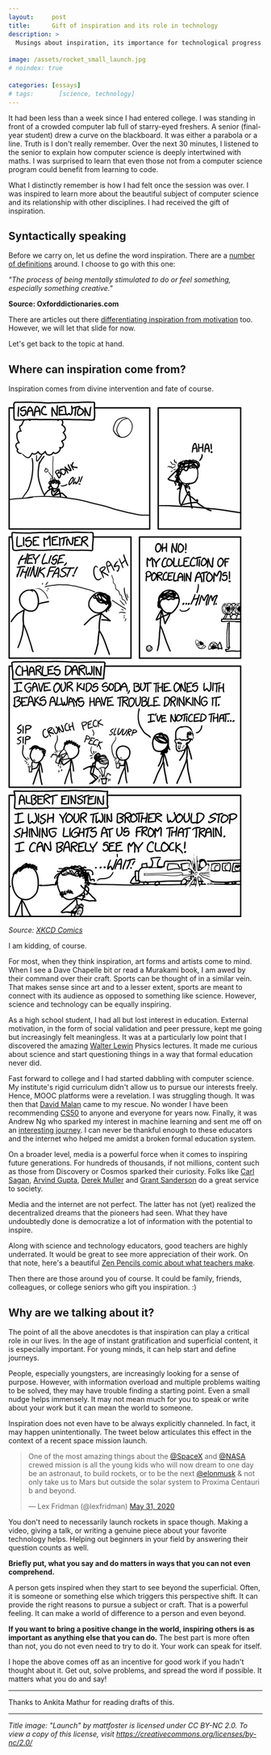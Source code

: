 ```yaml
---
layout:     post
title:      Gift of inspiration and its role in technology
description: >
  Musings about inspiration, its importance for technological progress and a call for action to inspire those around you.

image: /assets/rocket_small_launch.jpg
# noindex: true

categories: [essays]
# tags:       [science, technology]
---
```


It had been less than a week since I had entered college. I was standing in front of a crowded computer lab full of starry-eyed freshers. A senior (final-year student) drew a curve on the blackboard. It was either a parabola or a line. Truth is I don't really remember. Over the next 30 minutes, I listened to the senior to explain how computer science is deeply intertwined with maths. I was surprised to learn that even those not from a computer science program could benefit from learning to code.

What I distinctly remember is how I had felt once the session was over. I was inspired to learn more about the beautiful subject of computer science and its relationship with other disciplines. I had received the gift of inspiration.

## Syntactically speaking

Before we carry on, let us define the word inspiration. There are a [number of definitions](https://www.keepinspiring.me/what-is-the-meaning-of-inspiration/) around. I choose to go with this one:

*"The process of being mentally stimulated to do or feel something, especially something creative."*

**Source: Oxforddictionaries.com**

There are articles out there [differentiating inspiration from motivation](https://www.linkedin.com/pulse/20140512234002-23063390-motivation-inspiration/) too. However, we will let that slide for now.

Let's get back to the topic at hand.

## Where can inspiration come from?

Inspiration comes from divine intervention and fate of course.

![xkcd inspiration comic](/assets/xkcd_inspiration.png)

*Source: [XKCD Comics](https://xkcd.com/1584/)*

I am kidding, of course.

For most, when they think inspiration, art forms and artists come to mind. When I see a Dave Chapelle bit or read a Murakami book, I am awed by their command over their craft. Sports can be thought of in a similar vein. That makes sense since art and to a lesser extent, sports are meant to connect with its audience as opposed to something like science. However, science and technology can be equally inspiring.

As a high school student, I had all but lost interest in education. External motivation, in the form of social validation and peer pressure, kept me going but increasingly felt meaningless. It was at a particularly low point that I discovered the amazing [Walter Lewin](https://www.youtube.com/watch?v=sJG-rXBbmCc) Physics lectures. It made me curious about science and start questioning things in a way that formal education never did.

Fast forward to college and I had started dabbling with computer science. My institute's rigid curriculum didn't allow us to pursue our interests freely. Hence, MOOC platforms were a revelation. I was struggling though. It was then that [David Malan](https://cs.harvard.edu/malan/) came to my rescue. No wonder I have been recommending [CS50](https://cs50.harvard.edu/) to anyone and everyone for years now. Finally, it was Andrew Ng who sparked my interest in machine learning and sent me off on an [interesting journey](https://www.akashtandon.in/about/). I can never be thankful enough to these educators and the internet who helped me amidst a broken formal education system.

On a broader level, media is a powerful force when it comes to inspiring future generations. For hundreds of thousands, if not millions, content such as those from Discovery or Cosmos sparked their curiosity. Folks like [Carl Sagan](https://en.wikipedia.org/wiki/Carl_Sagan), [Arvind Gupta](https://en.wikipedia.org/wiki/Arvind_Gupta), [Derek Muller](https://en.wikipedia.org/wiki/Derek_Muller) and [Grant Sanderson](https://en.wikipedia.org/wiki/3Blue1Brown) do a great service to society.

Media and the internet are not perfect. The latter has not (yet) realized the decentralized dreams that the pioneers had seen. What they have undoubtedly done is democratize a lot of information with the potential to inspire.

Along with science and technology educators, good teachers are highly underrated. It would be great to see more appreciation of their work. On that note, here's a beautiful [Zen Pencils comic about what teachers make](https://www.zenpencils.com/comic/124-taylor-mali-what-teachers-make/).

Then there are those around you of course. It could be family, friends, colleagues, or college seniors who gift you inspiration. :)

## Why are we talking about it?

The point of all the above anecdotes is that inspiration can play a critical role in our lives. In the age of instant gratification and superficial content, it is especially important. For young minds, it can help start and define journeys.

People, especially youngsters, are increasingly looking for a sense of purpose. However, with information overload and multiple problems waiting to be solved, they may have trouble finding a starting point. Even a small nudge helps immensely. It may not mean much for you to speak or write about your work but it can mean the world to someone.

Inspiration does not even have to be always explicitly channeled. In fact, it may happen unintentionally. The tweet below articulates this effect in the context of a recent space mission launch.

<blockquote class="twitter-tweet"><p lang="en" dir="ltr">One of the most amazing things about the <a href="https://twitter.com/SpaceX?ref_src=twsrc%5Etfw">@SpaceX</a> and <a href="https://twitter.com/NASA?ref_src=twsrc%5Etfw">@NASA</a> crewed mission is all the young kids who will now dream to one day be an astronaut, to build rockets, or to be the next <a href="https://twitter.com/elonmusk?ref_src=twsrc%5Etfw">@elonmusk</a> &amp; not only take us to Mars but outside the solar system to Proxima Centauri b and beyond.</p>&mdash; Lex Fridman (@lexfridman) <a href="https://twitter.com/lexfridman/status/1267184093621637127?ref_src=twsrc%5Etfw">May 31, 2020</a></blockquote> <script async src="https://platform.twitter.com/widgets.js" charset="utf-8"></script> 

You don't need to necessarily launch rockets in space though. Making a video, giving a talk, or writing a genuine piece about your favorite technology helps. Helping out beginners in your field by answering their question counts as well.

**Briefly put, what you say and do matters in ways that you can not even comprehend.**

A person gets inspired when they start to see beyond the superficial. Often, it is someone or something else which triggers this perspective shift. It can provide the right reasons to pursue a subject or craft. That is a powerful feeling. It can make a world of difference to a person and even beyond.

**If you want to bring a positive change in the world, inspiring others is as important as anything else that you can do.** The best part is more often than not, you do not even need to try to do it. Your work can speak for itself.


I hope the above comes off as an incentive for good work if you hadn't thought about it. Get out, solve problems, and spread the word if possible. It matters what you do and say!

----

Thanks to Ankita Mathur for reading drafts of this.

----

*Title image: "Launch" by mattfoster is licensed under CC BY-NC 2.0. To view a copy of this license, visit https://creativecommons.org/licenses/by-nc/2.0/*
